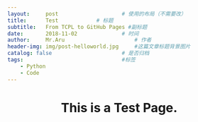 ```yaml
---
layout:     post   				    # 使用的布局（不需要改）
title:      Test			# 标题 
subtitle:   From TCPL to GitHub Pages #副标题
date:       2018-11-02 				# 时间
author:     Mr.Aru 						# 作者
header-img: img/post-helloworld.jpg 	#这篇文章标题背景图片
catalog: false 						# 是否归档
tags:								#标签
    - Python
    - Code
---
```


# <center>This is a Test Page.